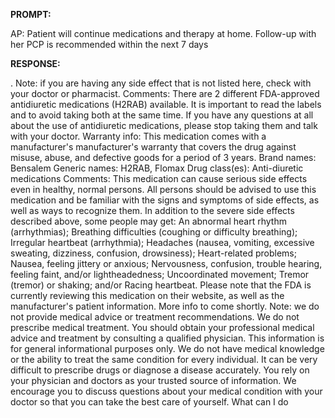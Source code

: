 **PROMPT:**

AP:  Patient will continue medications and therapy at home. Follow-up with her PCP is recommended within the next 7 days

**RESPONSE:**

 .  Note: if you are having any side effect that is not listed here, check with your doctor or pharmacist.  Comments: There are 2 different FDA-approved antidiuretic medications (H2RAB) available. It is important to read the labels and to avoid taking both at the same time. If you have any questions at all about the use of antidiuretic medications, please stop taking them and talk with your doctor.  Warranty info: This medication comes with a manufacturer's manufacturer's warranty that covers the drug against misuse, abuse, and defective goods for a period of 3 years.  Brand names: Bensalem  Generic names: H2RAB, Flomax  Drug class(es): Anti-diuretic medications  Comments: This medication can cause serious side effects even in healthy, normal persons. All persons should be advised to use this medication and be familiar with the signs and symptoms of side effects, as well as ways to recognize them. In addition to the severe side effects described above, some people may get:  An abnormal heart rhythm (arrhythmias);  Breathing difficulties (coughing or difficulty breathing);  Irregular heartbeat (arrhythmia);  Headaches (nausea, vomiting, excessive sweating, dizziness, confusion, drowsiness);  Heart-related problems;  Nausea, feeling jittery or anxious;  Nervousness, confusion, trouble hearing, feeling faint, and/or lightheadedness;  Uncoordinated movement;  Tremor (tremor) or shaking; and/or  Racing heartbeat.  Please note that the FDA is currently reviewing this medication on their website, as well as the manufacturer's patient information. More info to come shortly.  Note: we do not provide medical advice or treatment recommendations. We do not prescribe medical treatment. You should obtain your professional medical advice and treatment by consulting a qualified physician.  This information is for general informational purposes only. We do not have medical knowledge or the ability to treat the same condition for every individual. It can be very difficult to prescribe drugs or diagnose a disease accurately. You rely on your physician and doctors as your trusted source of information. We encourage you to discuss questions about your medical condition with your doctor so that you can take the best care of yourself.  What can I do